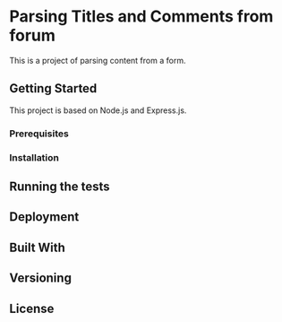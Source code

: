 # Parsing Titles and Comments from forum

This is a project of parsing content from a form.

## Getting Started

This project is based on Node.js and Express.js. 

### Prerequisites


### Installation


## Running the tests

## Deployment

## Built With

## Versioning


## License
